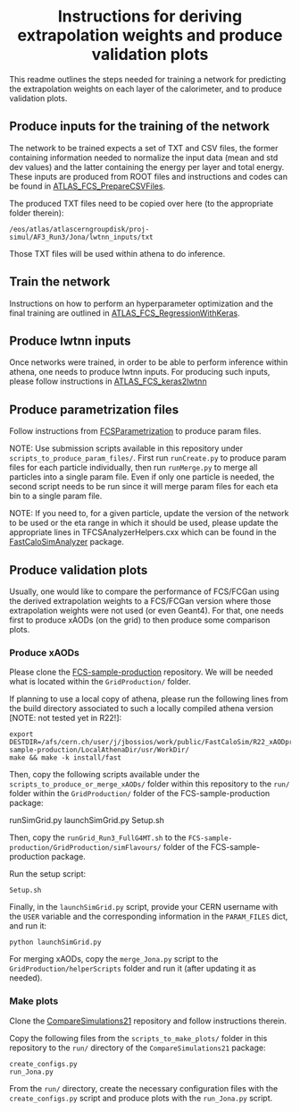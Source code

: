 # <div align='center'>Instructions for deriving extrapolation weights and produce validation plots</div>

This readme outlines the steps needed for training a network for predicting the extrapolation weights on each layer of the calorimeter, and to produce validation plots.

## Produce inputs for the training of the network

The network to be trained expects a set of TXT and CSV files, the former containing information needed to normalize the input data (mean and std dev values) and the latter containing the energy per layer and total energy. These inputs are produced from ROOT files and instructions and codes can be found in [ATLAS_FCS_PrepareCSVFiles](https://github.com/jbossios/ATLAS_FCS_PrepareCSVFiles).

The produced TXT files need to be copied over here (to the appropriate folder therein):

```
/eos/atlas/atlascerngroupdisk/proj-simul/AF3_Run3/Jona/lwtnn_inputs/txt
```

Those TXT files will be used within athena to do inference.

## Train the network

Instructions on how to perform an hyperparameter optimization and the final training are outlined in [ATLAS_FCS_RegressionWithKeras](https://github.com/jbossios/ATLAS_FCS_RegressionWithKeras).

## Produce lwtnn inputs

Once networks were trained, in order to be able to perform inference within athena, one needs to produce lwtnn inputs. For producing such inputs, please follow instructions in [ATLAS_FCS_keras2lwtnn](https://github.com/jbossios/ATLAS_FCS_keras2lwtnn)

## Produce parametrization files

Follow instructions from [FCSParametrization](https://gitlab.cern.ch/atlas-simulation-fastcalosim/FCSParametrization) to produce param files.

NOTE: Use submission scripts available in this repository under ```scripts_to_produce_param_files/```. First run ```runCreate.py``` to produce param files for each particle individually, then run ```runMerge.py``` to merge all particles into a single param file. Even if only one particle is needed, the second script needs to be run since it will merge param files for each eta bin to a single param file.

NOTE: If you need to, for a given particle, update the version of the network to be used or the eta range in which it should be used, please update the appropriate lines in TFCSAnalyzerHelpers.cxx which can be found in the [FastCaloSimAnalyzer](https://gitlab.cern.ch/atlas-simulation-fastcalosim/FastCaloSimAnalyzer/) package.

## Produce validation plots

Usually, one would like to compare the performance of FCS/FCGan using the derived extrapolation weights to a FCS/FCGan version where those extrapolation weights were not used (or even Geant4). For that, one needs first to produce xAODs (on the grid) to then produce some comparison plots.

### Produce xAODs

Please clone the [FCS-sample-production](https://gitlab.cern.ch/jbeirer/FCS-sample-production) repository. We will be needed what is located within the ```GridProduction/``` folder.

If planning to use a local copy of athena, please run the following lines from the build directory associated to such a locally compiled athena version [NOTE: not tested yet in R22!]:

```
export DESTDIR=/afs/cern.ch/user/j/jbossios/work/public/FastCaloSim/R22_xAODproduction/FCS-sample-production/LocalAthenaDir/usr/WorkDir/
make && make -k install/fast
```

Then, copy the following scripts available under the ```scripts_to_produce_or_merge_xAODs/``` folder within this repository to the ```run/``` folder within the ```GridProduction/``` folder of the FCS-sample-production package:

runSimGrid.py
launchSimGrid.py
Setup.sh

Then, copy the ```runGrid_Run3_FullG4MT.sh``` to the ```FCS-sample-production/GridProduction/simFlavours/``` folder of the FCS-sample-production package.

Run the setup script:

```
Setup.sh
```

Finally, in the ```launchSimGrid.py``` script, provide your CERN username with the ```USER``` variable and the corresponding information in the ```PARAM_FILES``` dict, and run it:

```
python launchSimGrid.py
```

For merging xAODs, copy the ```merge_Jona.py``` script to the ```GridProduction/helperScripts``` folder and run it (after updating it as needed).

### Make plots

Clone the [CompareSimulations21](https://gitlab.cern.ch/atlas-simulation-fastcalosim/CompareSimulations21) repository and follow instructions therein.

Copy the following files from the ```scripts_to_make_plots/``` folder in this repository to the ```run/``` directory of the ```CompareSimulations21``` package:

```
create_configs.py
run_Jona.py
```

From the ```run/``` directory, create the necessary configuration files with the ```create_configs.py``` script and produce plots with the ```run_Jona.py``` script.
